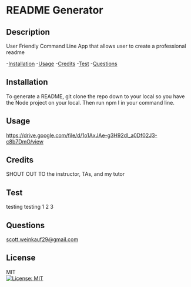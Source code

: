 # README Generator

## Description

User Friendly Command Line App that allows user to create a professional readme

-[Installation](#installation) -[Usage](#usage) -[Credits](#credits) -[Test](#test) -[Questions](#questions)

## Installation

To generate a README, git clone the repo down to your local so you have the Node project on your local. Then run npm I in your command line.

## Usage

https://drive.google.com/file/d/1o1AxJAe-g3H92dI_a0Df02J3-c8b7DmO/view

## Credits

SHOUT OUT TO the instructor, TAs, and my tutor

## Test

testing testing 1 2 3

## Questions

scott.weinkauf29@gmail.com

## License

MIT<br>[![License: MIT](https://img.shields.io/badge/License-MIT-yellow.svg)](https://opensource.org/licenses/MIT)
